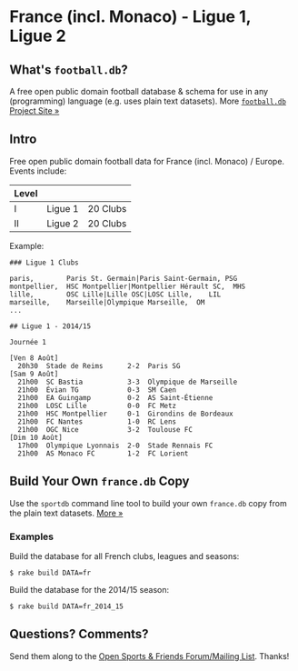 # France (incl. Monaco) - Ligue 1, Ligue 2


## What's `football.db`?

A free open public domain football database & schema
for use in any (programming) language (e.g. uses plain text datasets).
More [`football.db` Project Site »](http://openfootball.github.io)

## Intro

Free open public domain football data for France (incl. Monaco) / Europe. Events include:

| Level |                                |            |
| ----- | ------------------------------ | ---------- |
| I     |  Ligue 1                       |  20 Clubs  |
| II    |  Ligue 2                       |  20 Clubs  |


Example:

~~~
### Ligue 1 Clubs

paris,        Paris St. Germain|Paris Saint-Germain, PSG
montpellier,  HSC Montpellier|Montpellier Hérault SC,  MHS
lille,        OSC Lille|Lille OSC|LOSC Lille,    LIL
marseille,    Marseille|Olympique Marseille,  OM
...
~~~

~~~
## Ligue 1 - 2014/15

Journée 1

[Ven 8 Août]
  20h30  Stade de Reims      2-2  Paris SG
[Sam 9 Août]
  21h00  SC Bastia           3-3  Olympique de Marseille
  21h00  Évian TG            0-3  SM Caen
  21h00  EA Guingamp         0-2  AS Saint-Étienne
  21h00  LOSC Lille          0-0  FC Metz
  21h00  HSC Montpellier     0-1  Girondins de Bordeaux
  21h00  FC Nantes           1-0  RC Lens
  21h00  OGC Nice            3-2  Toulouse FC
[Dim 10 Août]
  17h00  Olympique Lyonnais  2-0  Stade Rennais FC
  21h00  AS Monaco FC        1-2  FC Lorient
~~~



## Build Your Own `france.db` Copy

Use the `sportdb` command line tool to build your own `france.db` copy
from the plain text datasets. [More »](https://github.com/openfootball/datafile)


### Examples

Build the database for all French clubs, leagues and seasons:

    $ rake build DATA=fr

Build the database for the 2014/15 season:

    $ rake build DATA=fr_2014_15



## Questions? Comments?

Send them along to the
[Open Sports & Friends Forum/Mailing List](http://groups.google.com/group/opensport).
Thanks!
